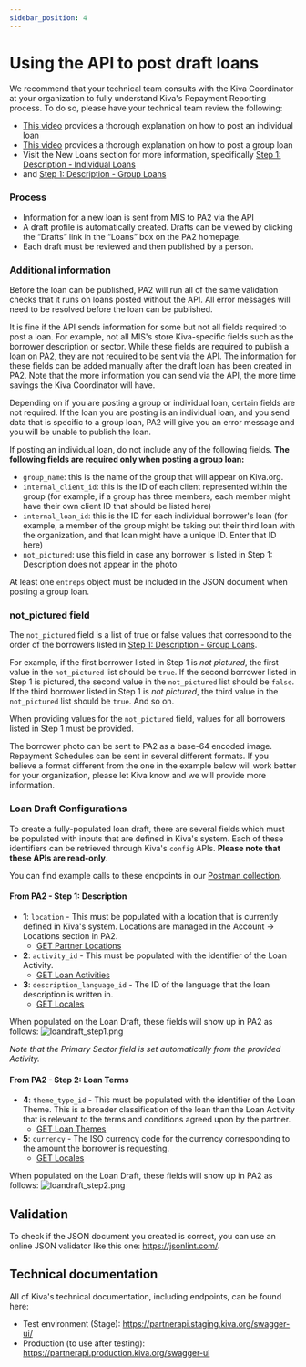 ```yaml
---
sidebar_position: 4
---
```


# Using the API to post draft loans

We recommend that your technical team consults with the Kiva Coordinator at your organization to fully understand Kiva's Repayment Reporting process. To do so, please have your technical team review the following:

* [This video](https://www.youtube.com/watch?v=9gScexv-yZo&amp;t=5s) provides a thorough explanation on how to post an individual loan
* [This video](https://www.youtube.com/watch?v=KvKUScWF73M&amp;t=1s) provides a thorough explanation on how to post a group loan
* Visit the New Loans section for more information, specifically [Step 1: Description - Individual Loans](https://kivapartnerhelpcenter.zendesk.com/hc/en-us/articles/360030919632) 
* and [Step 1: Description - Group Loans](https://kivapartnerhelpcenter.zendesk.com/hc/en-us/articles/360031260191)

### Process

* Information for a new loan is sent from MIS to PA2 via the API
* A draft profile is automatically created. Drafts can be viewed by clicking the “Drafts” link in the “Loans” box on the PA2 homepage.
* Each draft must be reviewed and then published by a person.

### Additional information

Before the loan can be published, PA2 will run all of the same validation checks that it runs on loans posted without the API. All error messages will need to be resolved before the loan can be published.

It is fine if the API sends information for some but not all fields required to post a loan. For example, not all MIS's store Kiva-specific fields such as the borrower description or sector. While these fields are required to publish a loan on PA2, they are not required to be sent via the API. The information for these fields can be added manually after the draft loan has been created in PA2. Note that the more information you can send via the API, the more time savings the Kiva Coordinator will have.

Depending on if you are posting a group or individual loan, certain fields are not required. If the loan you are posting is an individual loan, and you send data that is specific to a group loan, PA2 will give you an error message and you will be unable to publish the loan.

If posting an individual loan, do not include any of the following fields. **The following fields are required only when posting a group loan:**

* `group_name`: this is the name of the group that will appear on Kiva.org.
* `internal_client_id`: this is the ID of each client represented within the group (for example, if a group has three members, each member might have their own client ID that should be listed here)
* `internal_loan_id`: this is the ID for each individual borrower's loan (for example, a member of the group might be taking out their third loan with the organization, and that loan might have a unique ID. Enter that ID here)
* `not_pictured`: use this field in case any borrower is listed in Step 1: Description does not appear in the photo

At least one `entreps` object must be included in the JSON document when posting a group loan.


### not_pictured field

The `not_pictured` field is a list of true or false values that correspond to the order of the borrowers listed 
in [Step 1: Description - Group Loans](https://kivapartnerhelpcenter.zendesk.com/hc/en-us/articles/360031260191).

For example, if the first borrower listed in Step 1 is _not pictured_, 
the first value in the `not_pictured` list should be `true`. If the second borrower listed in Step 1 is 
pictured, the second value in the `not_pictured` list should be `false`. If the third borrower listed in Step 1
is _not pictured_, the third value in the `not_pictured` list should be `true`. And so on.

When providing values for the `not_pictured` field, values for all borrowers listed in Step 1 must be provided.

The borrower photo can be sent to PA2 as a base-64 encoded image. Repayment Schedules can be sent in several different formats. If you believe a format different from the one in the example below will work better for your organization, please let Kiva know and we will provide more information.

### Loan Draft Configurations

To create a fully-populated loan draft, there are several fields which must be populated with inputs that are defined in Kiva's system. Each of these identifiers can be retrieved through Kiva's `config` APIs. **Please note that these APIs are read-only**.

You can find example calls to these endpoints in our [Postman collection](https://github.com/kiva/fps-sdk/tree/main/samples/postman).

#### From PA2 - Step 1: Description
* **1**: `location` - This must be populated with a location that is currently defined in Kiva's system. Locations are managed in the Account -> Locations section in PA2.
  * [GET Partner Locations](https://partner-api.k1.kiva.org/swagger-ui/#/partner-configurations/locationConfigsRouteUsingGET)
* **2**: `activity_id` - This must be populated with the identifier of the Loan Activity.
  * [GET Loan Activities](https://partner-api.k1.kiva.org/swagger-ui/#/partner-configurations/activityConfigsRouteUsingGET)
* **3**: `description_language_id` - The ID of the language that the loan description is written in.
  * [GET Locales](https://partner-api.k1.kiva.org/swagger-ui/#/partner-configurations/localeConfigsRouteUsingGET)

When populated on the Loan Draft, these fields will show up in PA2 as follows:
![loandraft_step1.png](@site/static/img/pa2/loandraft_step1.png)

*Note that the Primary Sector field is set automatically from the provided Activity.*

#### From PA2 - Step 2: Loan Terms
* **4**: `theme_type_id` - This must be populated with the identifier of the Loan Theme. This is a broader classification of the loan than the Loan Activity that is relevant to the terms and conditions agreed upon by the partner.
  * [GET Loan Themes](https://partner-api.k1.kiva.org/swagger-ui/#/partner-configurations/themeConfigsRouteUsingGET)
* **5**: `currency` - The ISO currency code for the currency corresponding to the amount the borrower is requesting.
  * [GET Locales](https://partner-api.k1.kiva.org/swagger-ui/#/partner-configurations/localeConfigsRouteUsingGET)

When populated on the Loan Draft, these fields will show up in PA2 as follows:
![loandraft_step2.png](@site/static/img/pa2/loandraft_step2.png)

## Validation
To check if the JSON document you created is correct, you can use an online JSON validator like this one:  https://jsonlint.com/.

## Technical documentation
All of Kiva's technical documentation, including endpoints, can be found here:
* Test environment (Stage): https://partnerapi.staging.kiva.org/swagger-ui/
* Production (to use after testing): https://partnerapi.production.kiva.org/swagger-ui